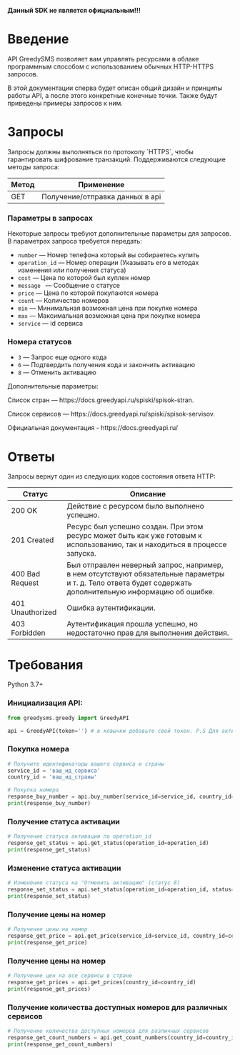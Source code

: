**Данный SDK не является официальным!!!**
# Введение

<p>API GreedySMS позволяет вам управлять ресурсами в облаке программным способом с использованием обычных HTTP-HTTPS запросов.</p>
<p>В этой документации сперва будет описан общий дизайн и принципы работы API, а после этого конкретные конечные точки. Также будут приведены примеры запросов к ним.</p>

# Запросы
<p>Запросы должны выполняться по протоколу `HTTPS`, чтобы гарантировать шифрование транзакций. Поддерживаются следующие методы запроса:</p>

|Метод|Применение|
|--- |--- |
|GET|Получение/отправка данных в api|

### Параметры в запросах
Некоторые запросы требуют дополнительные параметры для запросов. В параметрах запроса требуется передать:
- `number` — Номер телефона который вы собираетесь купить
- `operation_id` — Номер операции (Указывать его в методах изменения или получения статуса)
- `cost` — Цена по которой был куплен номер
- `message ` — Сообщение о статусе
- `price` — Цена по которой покупаются номера
- `count` — Количество номеров
- `min` — Минимальная возможная цена при покупке номера
- `max` — Максимальная возможная цена при покупке номера
- `service` — id сервиса
### Номера статусов
- `3` — Запрос еще одного кода
- `6` — Подтвердить получения кода и закончить активацию
- `8` — Отменить активацию

Дополнительные параметры:
<p>Список стран — https://docs.greedyapi.ru/spiski/spisok-stran.</p>
<p>Список сервисов — https://docs.greedyapi.ru/spiski/spisok-servisov.</p>

<p>Официальная документация - https://docs.greedyapi.ru/</p>

# Ответы
Запросы вернут один из следующих кодов состояния ответа HTTP:

|Статус|Описание|
|--- |--- |
|200 OK|Действие с ресурсом было выполнено успешно.|
|201 Created|Ресурс был успешно создан. При этом ресурс может быть как уже готовым к использованию, так и находиться в процессе запуска.|
|400 Bad Request|Был отправлен неверный запрос, например, в нем отсутствуют обязательные параметры и т. д. Тело ответа будет содержать дополнительную информацию об ошибке.|
|401 Unauthorized|Ошибка аутентификации.|
|403 Forbidden|Аутентификация прошла успешно, но недостаточно прав для выполнения действия.|


# Требования
Python 3.7+

### Инициализация API:
```python
from greedysms.greedy import GreedyAPI 

api = GreedyAPI(token='') # в ковычки добавьте свой токен. P.S Для активации токена вы должны написать сапорту!!!
```
### Покупка номера

```python
# Получите идентификаторы вашего сервиса и страны
service_id = 'ваш_ид_сервиса'
country_id = 'ваш_ид_страны'

# Покупка номера
response_buy_number = api.buy_number(service_id=service_id, country_id=country_id)
print(response_buy_number)
```

### Получение статуса активации

```python
# Получение статуса активации по operation_id
response_get_status = api.get_status(operation_id=operation_id)
print(response_get_status)
```

### Изменение статуса активации

```python
# Изменение статуса на "Отменить активацию" (статус 8)
response_set_status = api.set_status(operation_id=operation_id, status=8)
print(response_set_status)
```

### Получение цены на номер

```python
# Получение цены на номер
response_get_price = api.get_price(service_id=service_id, country_id=country_id)
print(response_get_price)
```

### Получение цены на номер

```python
# Получение цен на все сервисы в стране
response_get_prices = api.get_prices(country_id=country_id)
print(response_get_prices)
```

### Получение количества доступных номеров для различных сервисов

```python
# Получение количества доступных номеров для различных сервисов
response_get_count_numbers = api.get_count_numbers(country_id=country_id)
print(response_get_count_numbers)
```
